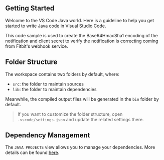 ## Getting Started

Welcome to the VS Code Java world. Here is a guideline to help you get started to write Java code in Visual Studio Code.

This code sample is used to create the Base64HmacSha1 encoding of the notification and client secret to verify the notification
is correcting coming from Fitbit's webhook service.

## Folder Structure

The workspace contains two folders by default, where:

- `src`: the folder to maintain sources
- `lib`: the folder to maintain dependencies

Meanwhile, the compiled output files will be generated in the `bin` folder by default.

> If you want to customize the folder structure, open `.vscode/settings.json` and update the related settings there.

## Dependency Management

The `JAVA PROJECTS` view allows you to manage your dependencies. More details can be found [here](https://github.com/microsoft/vscode-java-dependency#manage-dependencies).
